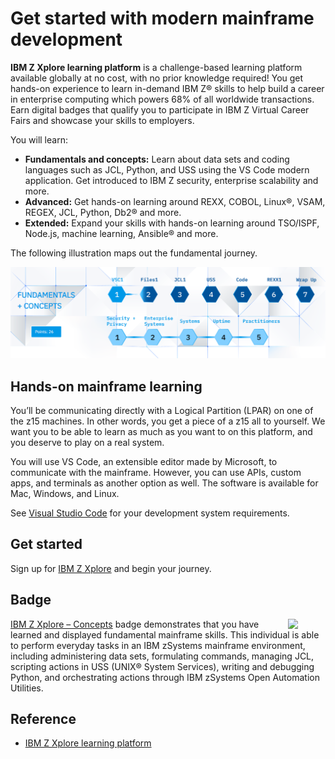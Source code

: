 # Get started with modern mainframe development

**IBM Z Xplore learning platform** is a challenge-based learning platform available globally at no cost, with no prior knowledge required! You get hands-on experience to learn in-demand IBM Z® skills to help build a career in enterprise computing which powers 68% of all worldwide transactions. Earn digital badges that qualify you to participate in IBM Z Virtual Career Fairs and showcase your skills to employers. 

You will learn: 

- **Fundamentals and concepts:** Learn about data sets and coding languages such as JCL, Python, and USS using the VS Code modern application. Get introduced to IBM Z security, enterprise scalability and more.
- **Advanced:** Get hands-on learning around REXX, COBOL, Linux®, VSAM, REGEX, JCL, Python, Db2® and more.
- **Extended:** Expand your skills with hands-on learning around TSO/ISPF, Node.js, machine learning, Ansible® and more.

The following illustration maps out the fundamental journey.

![xplore](./media/zexplore.png)

## Hands-on mainframe learning

You’ll be communicating directly with a Logical Partition (LPAR) on one of the z15 machines. In other words, you get a piece of a z15 all to yourself. We want you to be able to learn as much as you want to on this platform, and you deserve to play on a real system.

You will use VS Code, an extensible editor made by Microsoft, to communicate with the mainframe. However, you can use APIs, custom apps, and terminals as another option as well. The software is available for Mac, Windows, and Linux. 

See [Visual Studio Code](https://code.visualstudio.com/docs/supporting/requirements) for your development system requirements.

## Get started

Sign up for [IBM Z Xplore](https://ibmzxplore.influitive.com/channels/1) and begin your journey.

## Badge

<img style="float: right; width: 12%" src="../media/zexplore-badge.png"/>

[IBM Z Xplore – Concepts](https://www.ibm.com/downloads/cas/lxgl0gd8) badge demonstrates that you have learned and displayed fundamental mainframe skills. This individual is able to perform everyday tasks in an IBM zSystems mainframe environment, including administering data sets, formulating commands, managing JCL, scripting actions in USS (UNIX® System Services), writing and debugging Python, and orchestrating actions through IBM zSystems Open Automation Utilities.

## Reference

- [IBM Z Xplore learning platform](https://www.ibm.com/z/resources/zxplore)
